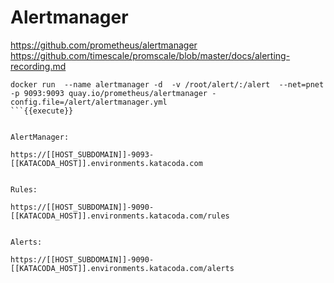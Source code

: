 
# Alertmanager

https://github.com/prometheus/alertmanager
https://github.com/timescale/promscale/blob/master/docs/alerting-recording.md

```
docker run  --name alertmanager -d  -v /root/alert/:/alert  --net=pnet -p 9093:9093 quay.io/prometheus/alertmanager -config.file=/alert/alertmanager.yml
```{{execute}}


AlertManager:

https://[[HOST_SUBDOMAIN]]-9093-[[KATACODA_HOST]].environments.katacoda.com


Rules:

https://[[HOST_SUBDOMAIN]]-9090-[[KATACODA_HOST]].environments.katacoda.com/rules


Alerts:

https://[[HOST_SUBDOMAIN]]-9090-[[KATACODA_HOST]].environments.katacoda.com/alerts
